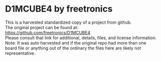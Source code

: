 
# D1MCUBE4 by freetronics  
This is a harvested standardized copy of a project from github.  
The original project can be found at:  
https://github.com/freetronics/D1MCUBE4  
Please consult that link for additional, details, files, and license information.  
Note: It was auto harvested and if the original repo had more than one board file or anything out of the ordinary the files here are likely not representative.  
    